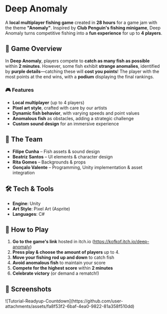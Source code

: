 <p></p>
<h1>Deep Anomaly</h1>
<p>A <strong>local multiplayer fishing game</strong> created in <strong>28 hours</strong> for a game jam with the theme <strong>"Anomaly"</strong>. Inspired by <strong>Club Penguin's fishing minigame</strong>, Deep Anomaly turns competitive fishing into a <strong>fun experience</strong> for up to <strong>4 players</strong>.
</p>
<h2>📜 Game Overview</h2>
<p>In <strong>Deep Anomaly</strong>, players compete to <strong>catch as many fish as possible</strong> within <strong>2 minutes</strong>. However, some fish exhibit <strong>strange anomalies</strong>, identified by <strong>purple details</strong>&mdash;catching these will <strong>cost you points</strong>! The player with the most points at the end wins, with a <strong>podium</strong> displaying the final rankings.
</p>
<h3>🎮 Features</h3>
<ul><li><strong>Local multiplayer</strong> (up to 4 players)
</li><li><strong>Pixel art style</strong>, crafted with care by our artists
</li><li><strong>Dynamic fish behavior</strong>, with varying speeds and point values
</li><li><strong>Anomalous fish</strong> as obstacles, adding a strategic challenge
</li><li><strong>Custom sound design</strong> for an immersive experience
</li></ul>
<h2>🎨 The Team</h2>
<ul><li><strong>Filipe Cunha</strong>&nbsp;– Fish assets & sound design
</li><li><strong>Beatriz Santos</strong>&nbsp;– UI elements & character design
</li><li><strong>Rita Gomes</strong>&nbsp;– Backgrounds & props
</li><li><strong>Gonçalo Valente</strong> – Programming, Unity implementation & asset integration
</li></ul>
<h2>🛠️ Tech & Tools</h2>
<ul><li><strong>Engine</strong>: Unity
</li><li><strong>Art Style</strong>: Pixel Art&nbsp;(Asprite)</li><li><strong>Languages</strong>: C#</li></ul>
<h2>🚀 How to Play</h2>
<ol><li><strong>Go to the game's link</strong> hosted in itch.io&nbsp;(<a href="https://kofkof.itch.io/deep-anomaly">https://kofkof.itch.io/deep-anomaly</a>)
</li><li><strong>Press play & choose the amount of players&nbsp;</strong>up to 4.&nbsp;</li><li><strong>Move your fishing rod up and down</strong>&nbsp;to catch fish
</li><li><strong>Avoid anomalous fish</strong> to maintain your score
</li><li><strong>Compete for the highest score</strong> within <strong>2 minutes</strong>
</li><li><strong>Celebrate victory</strong> (or demand a rematch!)
</li></ol>
<h2>📸 Screenshots</h2>
<p>
![Tutorial-Readyup-Countdown](https://github.com/user-attachments/assets/fa8f53f2-6baf-4ea0-9822-81a358f510dd)

</p>
